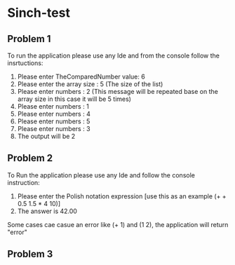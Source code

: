 # Sinch-test
## Problem 1
  To run the application please use any Ide and from the console follow the insrtuctions:
   1. Please enter TheComparedNumber value: 6
   2. Please enter the array size : 5 (The size of the list)
   3. Please enter numbers :  2 (This message will be repeated base on the array size in this case it will be 5 times)
   4. Please enter numbers :  1
   5. Please enter numbers :  4
   6. Please enter numbers :  5
   7. Please enter numbers :  3
   8. The output will be 2
## Problem 2 
To Run the application please use any Ide and follow the console instruction:
  1. Please enter the Polish notation expression   [use this as an example (+ + 0.5 1.5 * 4 10)]
  2. The answer is 42.00

Some cases cae casue an error like (+ 1) and (1 2), the application will return "error"
## Problem 3

